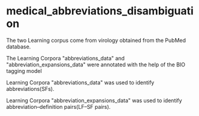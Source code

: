 # medical_abbreviations_disambiguation

The two Learning corpus come from virology obtained from the PubMed database.

The Learning Corpora "abbreviations_data" and "abbreviation_expansions_data" were annotated with the help of the BIO tagging model

Learning Corpora "abbreviations_data"  was used to identify abbreviations(SFs).

Learning Corpora "abbreviation_expansions_data" was used to identify abbreviation–definition pairs(LF–SF pairs).
